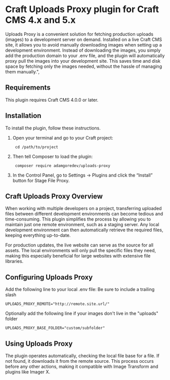 # Craft Uploads Proxy plugin for Craft CMS 4.x and 5.x

Uploads Proxy is a convenient solution for fetching production uploads (images) to a development server on demand. Installed on a live Craft CMS site, it allows you to avoid manually downloading images when setting up a development environment. Instead of downloading the images, you simply add the production domain to your .env file, and the plugin will automatically proxy pull the images into your development site. This saves time and disk space by fetching only the images needed, without the hassle of managing them manually.",

## Requirements

This plugin requires Craft CMS 4.0.0 or later.

## Installation

To install the plugin, follow these instructions.

1. Open your terminal and go to your Craft project:

        cd /path/to/project

2. Then tell Composer to load the plugin:

        composer require adamgoredev/uploads-proxy

3. In the Control Panel, go to Settings → Plugins and click the “Install” button for Stage File Proxy.

## Craft Uploads Proxy Overview
When working with multiple developers on a project, transferring uploaded files between different development environments can become tedious and time-consuming. This plugin simplifies the process by allowing you to maintain just one remote environment, such as a staging server. Any local development environment can then automatically retrieve the required files, keeping everything up-to-date.

For production updates, the live website can serve as the source for all assets. The local environments will only pull the specific files they need, making this especially beneficial for large websites with extensive file libraries.

## Configuring Uploads Proxy

Add the following line to your local .env file: Be sure to include a trailing slash

    UPLOADS_PROXY_REMOTE="http://remote.site.url/"

Optionally add the following line if your images don't live in the "uploads" folder

    UPLOADS_PROXY_BASE_FOLDER="custom/subfolder"


## Using Uploads Proxy

The plugin operates automatically, checking the local file base for a file. If not found, it downloads it from the remote source. This process occurs before any other actions, making it compatible with Image Transform and plugins like Imager X.
